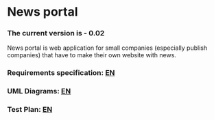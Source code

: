 # News portal
### The current version is - 0.02
News portal is web application for small companies (especially publish companies) that have to make their own website with news.
### Requirements specification: [EN](https://github.com/peekhovsky/trtpo-news-portal-2018/blob/master/docs/Project%20Documentation/SRS.md)
### UML Diagrams: [EN](https://github.com/peekhovsky/trtpo-news-portal-2018/tree/master/docs/UMLDiagrams)
### Test Plan: [EN](https://github.com/peekhovsky/trtpo-news-portal-2018/blob/master/docs/Testing/TestPlan.md)
